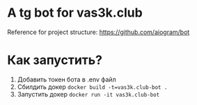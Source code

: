 # A tg bot for vas3k.club

Reference for project structure: https://github.com/aiogram/bot

# Как запустить?
1. Добавить токен бота в .env файл
2. Сбилдить докер `docker build -t=vas3k.club-bot .`
3. Запустить докер `docker run -it vas3k.club-bot`
